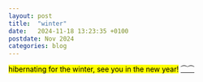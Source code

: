 ```yaml
---
layout: post
title:  "winter"
date:   2024-11-18 13:23:35 +0100
postdate: Nov 2024
categories: blog
---
```


<mark>hibernating for the winter, see you in the new year!</mark> <a href="https://www.instagram.com/p/DCgqxSPI7aN/">⏜⏜</a>